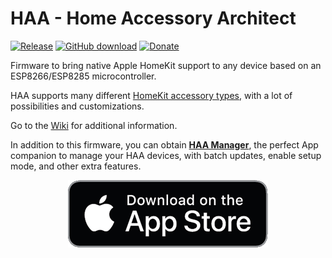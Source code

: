 # HAA - Home Accessory Architect

[![Release](https://img.shields.io/github/v/tag/RavenSystem/haa?color=red&label=release)](https://github.com/RavenSystem/haa/releases)
[![GitHub download](https://img.shields.io/github/downloads/RavenSystem/haa/total.svg)](https://github.com/RavenSystem/haa/releases/latest)
[![Donate](https://img.shields.io/badge/donate-PayPal-blue.svg)](https://paypal.me/ravensystem)

Firmware to bring native Apple HomeKit support to any device based on an ESP8266/ESP8285 microcontroller.

HAA supports many different [HomeKit accessory types](https://github.com/RavenSystem/esp-homekit-devices/wiki/Accessory-Types), with a lot of possibilities and customizations.

Go to the [Wiki](https://github.com/RavenSystem/esp-homekit-devices/wiki) for additional information.

In addition to this firmware, you can obtain [**HAA Manager**](https://apps.apple.com/us/app/haa-manager/id1556105121), the perfect App companion to manage your HAA devices, with batch updates, enable setup mode, and other extra features.

<p align="center"><a href="https://apps.apple.com/us/app/haa-manager/id1556105121"><img src="https://raw.githubusercontent.com/RavenSystem/ravensystem-media/master/badge-app-store.png"></a></p>
